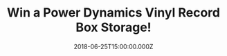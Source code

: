 ---
campaign-uuid: "c-3577ab73-6289-4a5e-aa5a-3f4347decc21"
type: "Preview"
category: "Gift"
date: "2018-06-25T15:00:00.000Z"
end-date: "2018-07-25T23:59:00.000Z"
disable-form: false
is_promoted: false
has_entry_page: true
title: "Win a Power Dynamics Vinyl Record Box Storage!"
competition-description: "<p>One of the best feelings of being a vinyl record collector\
  \ is searching through boxes full of them! music stores, thrift shops, old garages…\
  \ at NME AAA we found a smart and stylish way to organise your collection: we have\
  \ in our hands the Power Dynamics Vinyl Record Box Storage for you to keep your\
  \ collections in check!</p>\r\n<p>Do you want it? Click below to know more!</p>"
hero-header: "Win a Power Dynamics Vinyl Record Box Storage!"
terms-confirmation: "N/A"
banner-img: "https://assets.expresslyapp.com/asset-9325b3de-bb5d-4b9c-9843-517b42f30484.jpg"
logo-left-href: "http://aaa.nme.com"
logo-left-image: "https://assets.expresslyapp.com/asset-193a4b7b-c75a-432f-9727-97ddaa53f432.jpg"
logo-left-title: "NME AAA"
bg-image-hero: "https://assets.expresslyapp.com/asset-e3921c4c-13f2-4fe7-b6ba-a8a59dd63f15.jpg"
bg-image-first: "https://assets.expresslyapp.com/asset-d3f88853-debb-499f-ae90-e9e116191d55.jpg"
section1-content: "<p>This silver, Power Dynamics record carrying case neatly stores\
  \ 100 x 12\" vinyl records / LPs and protects them from wear and tear! Proper handling\
  \ and storage can mean the difference between warped, ruined records and an immaculate,\
  \ long-lasting collection.</p>\r\n<p>This robust case keeps 100 x 12\" records neat\
  \ and tidy, and guards against bumps, blows, moisture and other mishaps of everyday\
  \ life!\r\nBest of all, it makes your collection instantly portable, so you can\
  \ carry your albums with you with ease.</p>\r\n<p>Think no more and click below\
  \ for a chance to win the best storage option for your collection! the Power Dynamics\
  \ Vinyl Record Box Storage!</p>"
entry-title: "Win a Power Dynamics Vinyl Record Box Storage!"
entry-content: "<p>Enter the draw to win the Power Dynamics Vinyl Record Box Storage\
  \ by completing the form below before 23:59 on 21st July 2018.</p>"
has-winner: false
prize-description: "A '100 x 12' Power Dynamics Vinyl Record Box Storage."
special-conditions: "Multiple entries are allowed up to one every day."
---